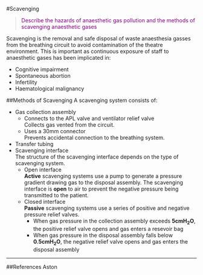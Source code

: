 #Scavenging
> <p style="color:purple";>Describe the hazards of anaesthetic gas pollution and the methods of scavenging anaesthetic gases </p>

Scavenging is the removal and safe disposal of waste anaesthesia gasses from the breathing circuit to avoid contamination of the theatre environment. This is important as continuous exposure of staff to anaesthetic gases has been implicated in:
* Cognitive impairment
* Spontaneous abortion
* Infertility
* Haematological malignancy

##Methods of Scavenging
A scavenging system consists of:
* Gas collection assembly  
    * Connects to the APL valve and ventilator relief valve  
    Collects gas vented from the circuit.
    * Uses a 30mm connector  
    Prevents accidental connection to the breathing system.
* Transfer tubing
* Scavenging interface  
The structure of the scavenging interface depends on the type of scavenging system.
    * Open interface  
    **Active** scavenging systems use a pump to generate a pressure gradient drawing gas to the disposal assembly. The scavenging interface is **open** to air to prevent the negative pressure being transmitted to the patient.
    * Closed interface  
    **Passive** scavenging systems use a series of positive and negative pressure relief valves.
        * When gas pressure in the collection assembly exceeds **5cmH<sub>2</sub>O**, the positive relief valve opens and gas enters a resevoir bag
        * When gas pressure in the disposal assembly falls below **0.5cmH<sub>2</sub>O**, the negative relief valve opens and gas enters the disposal assembly
        
---

##References
Aston